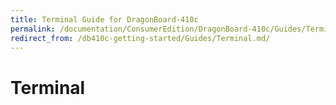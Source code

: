 ```yaml
---
title: Terminal Guide for DragonBoard-410c
permalink: /documentation/ConsumerEdition/DragonBoard-410c/Guides/Terminal.md.html
redirect_from: /db410c-getting-started/Guides/Terminal.md/
---
```

# Terminal
